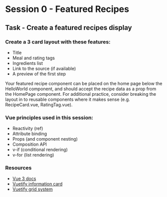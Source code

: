 # Session 0 - Featured Recipes

## Task - Create a featured recipes display

### Create a 3 card layout with these features:

-   Title
-   Meal and rating tags
-   Ingredients list
-   Link to the source (if available)
-   A preview of the first step

Your featured recipe component can be placed on the home page below the HelloWorld component, and should accept the recipe data as a prop from the HomePage component. For additional practice, consider breaking the layout in to reusable components where it makes sense (e.g. RecipeCard.vue, RatingTag.vue).

### Vue principles used in this session:

-   Reactivity (ref)
-   Attribute binding
-   Props (and component nesting)
-   Composition API
-   v-if (conditional rendering)
-   v-for (list rendering)

### Resources

-   [Vue 3 docs](https://vuejs.org/guide/introduction.html)
-   [Vuetify information card](https://next.vuetifyjs.com/en/components/cards/#information-card)
-   [Vuetify grid system](https://next.vuetifyjs.com/en/components/grids/)
